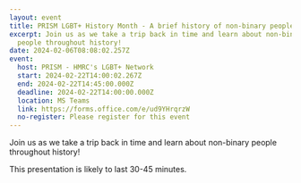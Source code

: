 ```yaml
---
layout: event
title: PRISM LGBT+ History Month - A brief history of non-binary people
excerpt: Join us as we take a trip back in time and learn about non-binary
  people throughout history!
date: 2024-02-06T08:08:02.257Z
event:
  host: PRISM - HMRC's LGBT+ Network
  start: 2024-02-22T14:00:02.267Z
  end: 2024-02-22T14:45:00.000Z
  deadline: 2024-02-22T14:00:00.000Z
  location: MS Teams
  link: https://forms.office.com/e/ud9YHrqrzW
  no-register: Please register for this event
---
```

Join us as we take a trip back in time and learn about non-binary people throughout history!

T﻿his presentation is likely to last 30-45 minutes.